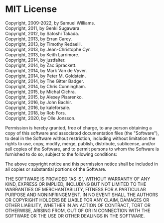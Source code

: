 # MIT License

Copyright, 2009-2022, by Samuel Williams.  
Copyright, 2011, by Genki Sugawara.  
Copyright, 2012, by Satoshi Takada.  
Copyright, 2013, by Erran Carey.  
Copyright, 2013, by Timothy Redaelli.  
Copyright, 2013, by Jean-Christophe Cyr.  
Copyright, 2013, by Keith Larrimore.  
Copyright, 2014, by justfalter.  
Copyright, 2014, by Zac Sprackett.  
Copyright, 2014, by Mark Van de Vyver.  
Copyright, 2014, by Peter M. Goldstein.  
Copyright, 2014, by The Gitter Badger.  
Copyright, 2014, by Chris Cunningham.  
Copyright, 2015, by Michal Cichra.  
Copyright, 2015, by Alexey Pisarenko.  
Copyright, 2016, by John Bachir.  
Copyright, 2016, by kaleforsale.  
Copyright, 2018, by Rob Fors.  
Copyright, 2020, by Olle Jonsson.  

Permission is hereby granted, free of charge, to any person obtaining a copy
of this software and associated documentation files (the "Software"), to deal
in the Software without restriction, including without limitation the rights
to use, copy, modify, merge, publish, distribute, sublicense, and/or sell
copies of the Software, and to permit persons to whom the Software is
furnished to do so, subject to the following conditions:

The above copyright notice and this permission notice shall be included in all
copies or substantial portions of the Software.

THE SOFTWARE IS PROVIDED "AS IS", WITHOUT WARRANTY OF ANY KIND, EXPRESS OR
IMPLIED, INCLUDING BUT NOT LIMITED TO THE WARRANTIES OF MERCHANTABILITY,
FITNESS FOR A PARTICULAR PURPOSE AND NONINFRINGEMENT. IN NO EVENT SHALL THE
AUTHORS OR COPYRIGHT HOLDERS BE LIABLE FOR ANY CLAIM, DAMAGES OR OTHER
LIABILITY, WHETHER IN AN ACTION OF CONTRACT, TORT OR OTHERWISE, ARISING FROM,
OUT OF OR IN CONNECTION WITH THE SOFTWARE OR THE USE OR OTHER DEALINGS IN THE
SOFTWARE.
